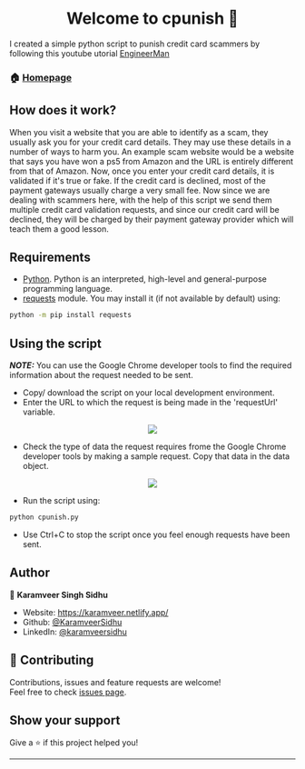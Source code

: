 <h1 align="center">Welcome to cpunish 👋</h1>
<p>
</p>

I created a simple python script to punish credit card scammers by following this youtube utorial [EngineerMan](https://www.youtube.com/watch?v=StmNWzHbQJU)

### 🏠 [Homepage](https://github.com/KaramveerSidhu/cpunish)

## How does it work?

When you visit a website that you are able to identify as a scam, they usually ask you for your credit card details. They may use these details in a number of ways to harm you. An example scam website would be a website that says you have won a ps5 from Amazon and the URL is entirely different from that of Amazon. Now, once you enter your credit card details, it is validated if it's true or fake. If the credit card is declined, most of the payment gateways usually charge a very small fee. Now since we are dealing with scammers here, with the help of this script we send them multiple credit card validation requests, and since our credit card will be declined, they will be charged by their payment gateway provider which will teach them a good lesson. 

## Requirements
- [Python](https://www.python.org/). Python is an interpreted, high-level and general-purpose programming language. 
- [requests](https://pypi.org/project/requests/) module. You may install it (if not available by default) using:
```sh
python -m pip install requests
```


## Using the script
**_NOTE:_** You can use the Google Chrome developer tools to find the required information about the request needed to be sent. 

- Copy/ download the script on your local development environment.
- Enter the URL to which the request is being made in the 'requestUrl' variable.
<p align="center">
  <img src = "https://user-images.githubusercontent.com/51775341/114270289-27fa8c00-9a29-11eb-96f9-a1ecd79e5179.png">
</p>

- Check the type of data the request requires frome the Google Chrome developer tools by making a sample request. Copy that data in the data object.
<p align="center">
  <img src = "https://user-images.githubusercontent.com/51775341/114270304-3c3e8900-9a29-11eb-8b36-94f7fb80ac57.png">
</p>

- Run the script using:

```sh
python cpunish.py
```
- Use Ctrl+C to stop the script once you feel enough requests have been sent. 

## Author

👤 **Karamveer Singh Sidhu**

* Website: https://karamveer.netlify.app/
* Github: [@KaramveerSidhu](https://github.com/KaramveerSidhu)
* LinkedIn: [@karamveersidhu](https://linkedin.com/in/karamveersidhu)

## 🤝 Contributing

Contributions, issues and feature requests are welcome!<br />Feel free to check [issues page](https://github.com/KaramveerSidhu/cpunish/issues). 

## Show your support

Give a ⭐️ if this project helped you!

***

